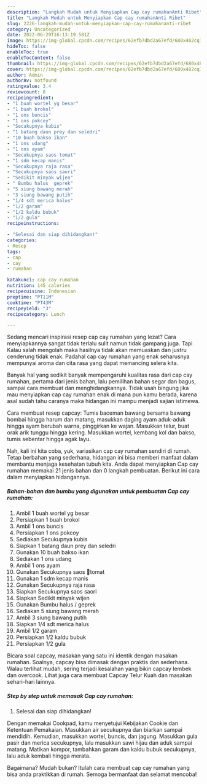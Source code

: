 ```yaml
---
description: "Langkah Mudah untuk Menyiapkan Cap cay rumahanAnti Ribet"
title: "Langkah Mudah untuk Menyiapkan Cap cay rumahanAnti Ribet"
slug: 2226-langkah-mudah-untuk-menyiapkan-cap-cay-rumahananti-ribet
category: Uncategorized
date: 2022-06-29T16:13:19.581Z
image: https://img-global.cpcdn.com/recipes/62efb7dbd2a67efd/680x482cq70/cap-cay-rumahan-foto-resep-utama.jpg
hideToc: false
enableToc: true
enableTocContent: false
thumbnail: https://img-global.cpcdn.com/recipes/62efb7dbd2a67efd/680x482cq70/cap-cay-rumahan-foto-resep-utama.jpg
cover: https://img-global.cpcdn.com/recipes/62efb7dbd2a67efd/680x482cq70/cap-cay-rumahan-foto-resep-utama.jpg
author: Admin
authorAv: notfound
ratingvalue: 3.4
reviewcount: 8
recipeingredient:
- "1 buah wortel yg besar"
- "1 buah brokol"
- "1 ons buncis"
- "1 ons pokcoy"
- "Secukupnya kubis"
- "1 batang daun prey dan seledri"
- "10 buah bakso ikan"
- "1 ons udang"
- "1 ons ayam"
- "Secukupnya saos tomat"
- "1 sdm kecap manis"
- "Secukupnya raja rasa"
- "Secukupnya saos saori"
- "Sedikit minyak wijen"
- " Bumbu halus  geprek"
- "5 siung bawang merah"
- "3 siung bawang putih"
- "1/4 sdt merica halus"
- "1/2 garam"
- "1/2 kaldu bubuk"
- "1/2 gula"
recipeinstructions:

- "Selesai dan siap dihidangkan!"
categories:
- Resep
tags:
- cap
- cay
- rumahan

katakunci: cap cay rumahan 
nutrition: 145 calories
recipecuisine: Indonesian
preptime: "PT11M"
cooktime: "PT43M"
recipeyield: "3"
recipecategory: Lunch

---
```



Sedang mencari inspirasi resep cap cay rumahan yang lezat? Cara menyiapkannya sangat tidak terlalu sulit namun tidak gampang juga. Tapi Kalau salah mengolah maka hasilnya tidak akan memuaskan dan justru cenderung tidak enak. Padahal cap cay rumahan yang enak seharusnya mempunyai aroma dan cita rasa yang dapat memancing selera kita.


Banyak hal yang sedikit banyak mempengaruhi kualitas rasa dari cap cay rumahan, pertama dari jenis bahan, lalu pemilihan bahan segar dan bagus, sampai cara membuat dan menghidangkannya. Tidak usah bingung jika mau menyiapkan cap cay rumahan enak di mana pun kamu berada, karena asal sudah tahu caranya maka hidangan ini mampu menjadi sajian istimewa.

Cara membuat resep capcay: Tumis baceman bawang bersama bawang bombai hingga harum dan matang, masukkan daging ayam aduk-aduk hingga ayam berubah warna, pinggirkan ke wajan. Masukkan telur, buat orak arik tunggu hingga kering. Masukkan wortel, kembang kol dan bakso, tumis sebentar hingga agak layu.


Nah, kali ini kita coba, yuk, variasikan cap cay rumahan sendiri di rumah. Tetap berbahan yang sederhana, hidangan ini bisa memberi manfaat dalam membantu menjaga kesehatan tubuh kita. Anda dapat menyiapkan Cap cay rumahan memakai 21 jenis bahan dan 0 langkah pembuatan. Berikut ini cara dalam menyiapkan hidangannya.

<!--inarticleads1-->

##### Bahan-bahan dan bumbu yang digunakan untuk pembuatan Cap cay rumahan:

1. Ambil 1 buah wortel yg besar
1. Persiapkan 1 buah brokol
1. Ambil 1 ons buncis
1. Persiapkan 1 ons pokcoy
1. Sediakan Secukupnya kubis
1. Siapkan 1 batang daun prey dan seledri
1. Gunakan 10 buah bakso ikan
1. Sediakan 1 ons udang
1. Ambil 1 ons ayam
1. Gunakan Secukupnya saos 🍅tomat
1. Gunakan 1 sdm kecap manis
1. Gunakan Secukupnya raja rasa
1. Siapkan Secukupnya saos saori
1. Siapkan Sedikit minyak wijen
1. Gunakan  Bumbu halus / geprek
1. Sediakan 5 siung bawang merah
1. Ambil 3 siung bawang putih
1. Siapkan 1/4 sdt merica halus
1. Ambil 1/2 garam
1. Persiapkan 1/2 kaldu bubuk
1. Persiapkan 1/2 gula


Bicara soal capcay, masakan yang satu ini identik dengan masakan rumahan. Soalnya, capcay bisa dimasak dengan praktis dan sederhana. Walau terlihat mudah, sering terjadi kesalahan yang bikin capcay lembek dan overcook. Lihat juga cara membuat Capcay Telur Kuah dan masakan sehari-hari lainnya. 

<!--inarticleads2-->

##### Step by step untuk memasak Cap cay rumahan:


1. Selesai dan siap dihidangkan!

Dengan memakai Cookpad, kamu menyetujui Kebijakan Cookie dan Ketentuan Pemakaian. Masukkan air secukupnya dan biarkan sampai mendidih. Kemudian, masukkan wortel, buncis, dan jagung. Masukkan gula pasir dan merica secukupnya, lalu masukkan sawi hijau dan aduk sampai matang. Matikan kompor, tambahkan garam dan kaldu bubuk secukupnya, lalu aduk kembali hingga merata. 

Bagaimana? Mudah bukan? Itulah cara membuat cap cay rumahan yang bisa anda praktikkan di rumah. Semoga bermanfaat dan selamat mencoba!
